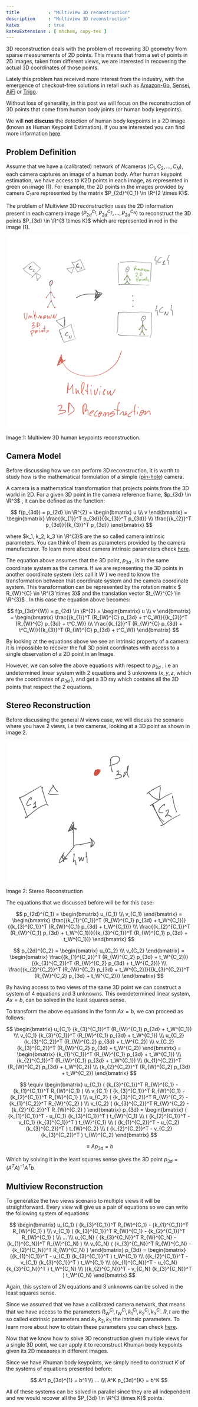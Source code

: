```yaml
---
title           : "Multiview 3D reconstruction"
description     : "Multiview 3D reconstruction"
katex           : true
katexExtensions : [ mhchem, copy-tex ]
---
```


3D reconstruction deals with the problem of recovering 3D geometry from sparse measurements of 2D points. This means that from a set of points in 2D images, taken from different views, we are interested in recovering the actual 3D coordinates of those points.

Lately this problem has received more interest from the industry, with the emergence of checkout-free solutions in retail such as [Amazon-Go](https://www.amazon.com/b?ie=UTF8&node=16008589011), [Sensei](https://www.sensei.tech/), [AiFi](https://aifi.com/) or [Trigo](https://www.trigoretail.com/). 

Without loss of generality, in this post we will focus on the reconstruction of 3D points that come from human body joints (or human body keypoints).

We will **not discuss** the detection of human body keypoints in a 2D image (known as Human Keypoint Estimation). If you are interested you can find more information [here](https://learnopencv.com/human-pose-estimation-using-keypoint-rcnn-in-pytorch/).

## Problem Definition

Assume that we have a (calibrated) network of $N$cameras $(C_1, C_2, …, C_N)$, each camera captures an image of a human body. After human keypoint estimation, we have access to $K$2D points in each image, as represented in green on image (1). For example,  the 2D points in the images provided by camera $C_1$are represented by the matrix $P_{2d}^{C_1} \in \R^{2 \times K}$. 

The problem of Multiview 3D reconstruction uses the 2D information present in each camera image $(P_{2d}^{C_1}, P_{2d}^{C_2}, ..., P_{2d}^{C_N})$ to reconstruct the 3D points $P_{3d} \in \R^{3 \times K}$ which are represented in red in the image (1).

![Image 1: Multiview 3D human keypoints reconstruction.](img/image_1.png)

Image 1: Multiview 3D human keypoints reconstruction.

## Camera Model

Before discussing how we can perform 3D reconstruction, it is worth to study how is the mathematical formulation of a simple ([pin-hole](https://en.wikipedia.org/wiki/Pinhole_camera)) camera.

A camera is a mathematical transformation that projects points from the 3D world in 2D.  For a given 3D point in the camera reference frame, $p_{3d} \in \R^3$ ,  it can be defined as the function:

$$
  f(p_{3d}) = p_{2d} \in \R^{2} = 
  \begin{bmatrix}
    u \\\
    v
  \end{bmatrix} =
  \begin{bmatrix}
  \frac{{k_{1}}^T p_{3d}}{{k_{3}}^T p_{3d}} \\\
    \frac{{k_{2}}^T p_{3d}}{{k_{3}}^T p_{3d}}
  \end{bmatrix}
$$

where $k_1, k_2, k_3 \in \R^{3}$ are the so called camera intrinsic parameters. You can think of them as parameters provided by the camera manufacturer. To learn more about camera intrinsic parameters check [here](https://ksimek.github.io/2013/08/13/intrinsic/).

The equation above assumes that the 3D point, $p_{3d}$ , is in the same coordinate system as the camera. If we are representing the 3D points in another coordinate system (lets call it $W$ ) we need to know the transformation between that coordinate system and the camera coordinate system.
This transformation can be represented by the rotation matrix $ R_{W}^{C} \in \R^{3 \times 3}$ and the translation vector  $t_{W}^{C} \in \R^{3}$ . In this case the equation above becomes:

$$
  f(p_{3d}^{W}) = p_{2d} \in \R^{2} = \begin{bmatrix}
  u \\\
  v
  \end{bmatrix} =
  \begin{bmatrix}
    \frac{{k_{1}}^T (R_{W}^{C} p_{3d} + t^C_W)}{{k_{3}}^T (R_{W}^{C} p_{3d} + t^C_W)} \\\
    \frac{{k_{2}}^T (R_{W}^{C} p_{3d} + t^C_W)}{{k_{3}}^T (R_{W}^{C} p_{3d} + t^C_W)}
  \end{bmatrix}
$$

By looking at the equations above we see an intrinsic property of a camera: it is impossible to recover the full 3D point coordinates with access to a single observation of a 2D point in an Image.

However, we can solve the above equations with respect to $p_{3d}$ , i.e an undetermined linear system with 2 equations and 3 unknowns ($x, y, z$, which are the coordinates of $p_{3d}$ ), and get a 3D ray which contains all the 3D points that respect the 2 equations.

## Stereo Reconstruction

Before discussing the general $N$ views case, we will discuss the scenario where you have $2$ views, i.e two cameras, looking at a 3D point as shown in image 2.

![Image 2: Stereo Reconstruction](./img/image_2.png)

Image 2: Stereo Reconstruction

The equations that we discussed before will be for this case:

$$
  p_{2d}^{C_1} = \begin{bmatrix}
    u_{C_1} \\\
    v_{C_1}
  \end{bmatrix} =
  \begin{bmatrix}
    \frac{{k_{1}^{C_1}}^T (R_{W}^{C_1} p_{3d} + t_W^{C_1})}{{k_{3}^{C_1}}^T (R_{W}^{C_1} p_{3d} + t_W^{C_1})} \\\
    \frac{{k_{2}^{C_1}}^T (R_{W}^{C_1} p_{3d} + t_W^{C_1})}{{k_{3}^{C_1}}^T (R_{W}^{C_1} p_{3d} + t_W^{C_1})} 
  \end{bmatrix}
$$

$$
  p_{2d}^{C_2} = \begin{bmatrix}
    u_{C_2} \\\
    v_{C_2}
  \end{bmatrix} =
  \begin{bmatrix}
    \frac{{k_{1}^{C_2}}^T (R_{W}^{C_2} p_{3d} + t_W^{C_2})}{{k_{3}^{C_2}}^T (R_{W}^{C_2} p_{3d} + t_W^{C_2})} \\\
    \frac{{k_{2}^{C_2}}^T (R_{W}^{C_2} p_{3d} + t_W^{C_2})}{{k_{3}^{C_2}}^T (R_{W}^{C_2} p_{3d} + t_W^{C_2})} 
  \end{bmatrix}
$$

By having access to two views of the same 3D point we can construct a system of 4 equations and 3 unknowns. This overdetermined linear system, $Ax=b$, can be solved in the least squares sense.

To transform the above equations in the form $Ax=b$, we can proceed as follows:

$$
\begin{bmatrix}
  u_{C_1} {k_{3}^{C_1}}^T (R_{W}^{C_1} p_{3d} + t_W^{C_1}) 
  \\\
  v_{C_1} {k_{3}^{C_1}}^T (R_{W}^{C_1} p_{3d} + t_W^{C_1})
  \\\
  u_{C_2} {k_{3}^{C_2}}^T (R_{W}^{C_2} p_{3d} + t_W^{C_2}) 
  \\\
  v_{C_2} {k_{3}^{C_2}}^T (R_{W}^{C_2} p_{3d} + t_W^{C_2})
\end{bmatrix} = 
\begin{bmatrix}
  {k_{1}^{C_1}}^T (R_{W}^{C_1}  p_{3d} + t_W^{C_1}) 
  \\\
  {k_{2}^{C_1}}^T (R_{W}^{C_1} p_{3d} + t_W^{C_1}) 
  \\\
  {k_{1}^{C_2}}^T (R_{W}^{C_2}  p_{3d} + t_W^{C_2})
  \\\
  {k_{2}^{C_2}}^T (R_{W}^{C_2} p_{3d} + t_W^{C_2})
\end{bmatrix}
$$

$$
\equiv
\begin{bmatrix}
  u_{C_1} ( {k_{3}^{C_1}}^T R_{W}^{C_1} - {k_{1}^{C_1}}^T R_{W}^{C_1} )
  \\\ 
  v_{C_1} ( {k_{3}^{C_1}}^T R_{W}^{C_1} - {k_{2}^{C_1}}^T R_{W}^{C_1} )
  \\\ 
  u_{C_2} ( {k_{3}^{C_2}}^T R_{W}^{C_2} - {k_{1}^{C_2}}^T R_{W}^{C_2} )
  \\\ 
  v_{C_2} ( {k_{3}^{C_2}}^T R_{W}^{C_2} - {k_{2}^{C_2}}^T R_{W}^{C_2} )
\end{bmatrix}  p_{3d} = 
\begin{bmatrix}
  ( {k_{1}^{C_1}}^T - u_{C_1} {k_{3}^{C_1}}^T ) t_{W}^{C_1}
  \\\
  ( {k_{2}^{C_1}}^T - v_{C_1} {k_{3}^{C_1}}^T ) t_{W}^{C_1}
  \\\
  ( {k_{1}^{C_2}}^T - u_{C_2} {k_{3}^{C_2}}^T ) t_{W}^{C_2}
  \\\
  ( {k_{2}^{C_2}}^T - v_{C_2} {k_{3}^{C_2}}^T ) t_{W}^{C_2}
\end{bmatrix}
$$

$$
\equiv A p_{3d} = b
$$

Which by solving it in the least squares sense gives the 3D point $p_{3d} = (A^T A)^{-1} A^T b$.

## Multiview Reconstruction

To generalize the two views scenario to multiple views it will be straightforward. Every view will give us a pair of equations so we can write the following system of equations:

$$
\begin{bmatrix}
u_{C_1} ( {k_{3}^{C_1}}^T R_{W}^{C_1} - {k_{1}^{C_1}}^T R_{W}^{C_1} )
\\\
v_{C_1} ( {k_{3}^{C_1}}^T R_{W}^{C_1} - {k_{2}^{C_1}}^T R_{W}^{C_1} )
\\\
...
\\\
u_{C_N} ( {k_{3}^{C_N}}^T R_{W}^{C_N} - {k_{1}^{C_N}}^T R_{W}^{C_N} )
\\\
v_{C_N} ( {k_{3}^{C_N}}^T R_{W}^{C_N} - {k_{2}^{C_N}}^T R_{W}^{C_N} )
\end{bmatrix} p_{3d} =
\begin{bmatrix}
({k_{1}^{C_1}}^T - u_{C_1} {k_{3}^{C_1}}^T ) t_W^{C_1}
\\\
({k_{2}^{C_1}}^T - v_{C_1} {k_{3}^{C_1}}^T ) t_W^{C_1}
\\\
({k_{1}^{C_N}}^T - u_{C_N} {k_{3}^{C_N}}^T ) t_W^{C_N}
\\\
({k_{2}^{C_N}}^T - v_{C_N} {k_{3}^{C_N}}^T ) t_W^{C_N}
\end{bmatrix}
$$

Again, this system of $2N$ equations and $3$ unknowns can be solved in the least squares sense.

Since we assumed that we have a calibrated camera network, that means that we have access to the parameters $R_{W}^{C_i}, t_{W}^{C_i}, k_1^{C_i}, k_2^{C_i}, k_3^{C_i}$. $R, t$ are the so called extrinsic parameters and $k_1, k_2, k_3$ the intrinsic parameters. To learn more about how to obtain these parameters you can check [here](https://people.cs.rutgers.edu/~elgammal/classes/cs534/lectures/Calibration.pdf)**.**

Now that we know how to solve 3D reconstruction given multiple views for a single 3D point, we can apply it to reconstruct $K$human body keypoints given its 2D measures in different images.

Since we have $K$human body keypoints, we simply need to construct $K$ of the systems of equations presented before:

$$
A^1 p_{3d}^{1} = b^1 \\\
... \\\
A^K p_{3d}^{K} = b^K
$$

All of these systems can be solved in parallel since they are all independent and we would recover all the $P_{3d} \in \R^{3 \times K}$ points.